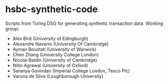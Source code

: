 # hsbc-synthetic-code
Scripts from Turing DSG for generating synthetic transaction data. Working group:

* Alex Bird (University of Edingburgh)
* Alexandre Navarro (University Of Cambridge)
* Ayman Boustati (University of Warwick)
* Chen Zhang (University College London)
* Nicolai Baldin (University of Cambridge)
* Nitin Agrawal (University of Oxford)
* Saranya Govindan (Imperial College London, Tesco Plc)
* Varuna de Silva (Loughborough University)
